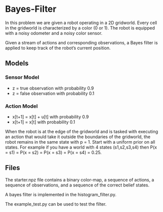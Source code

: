 # Bayes-Filter

In this problem we are given a robot operating in a 2D gridworld. 
Every cell in the gridworld is characterized by a color (0 or 1). 
The robot is equipped with a noisy odometer and a noisy color sensor. 

Given a stream of actions and corresponding observations, a Bayes filter is applied 
to keep track of the robot’s current position.

## Models

### Sensor Model
* z = true observation    with probability 0.9
* z = false observation   with probability 0.1


### Action Model
* x[t+1] = x[t] + u[t]    with probability 0.9
* x[t+1] = x[t]           with probability 0.1

When the robot is at the edge of the gridworld and is tasked with executing an action
that would take it outside the boundaries of the gridworld, the robot remains in the same
state with p = 1. Start with a uniform prior on all states. For example if you have a world
with 4 states (s1,s2,s3,s4) then P(x = s1) = P(x = s2) = P(x = s3) = P(x = s4) = 0.25.

## Files
The starter.npz file contains a binary color-map, a sequence of actions, a sequence of
observations, and a sequence of the correct belief states.

A bayes filter is implemented in the histogram_filter.py.

The example_test.py can be used to test the filter.
